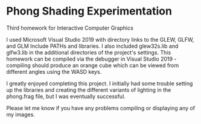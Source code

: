 # Phong Shading Experimentation
Third homework for Interactive Computer Graphics

I used Microsoft Visual Studio 2019 with directory links to the GLEW, GLFW, and GLM Include PATHs and libraries. I also included glew32s.lib and glfw3.lib in the additional directories of the project's settings. This homework can be compiled via the debugger in Visual Studio 2019 - compiling should produce an orange cube which can be viewed from different angles using the WASD keys.

I greatly enjoyed completing this project. I initially had some trouble setting up the libraries and creating the different variants of lighting in the phong.frag file, but I was eventually successful.

Please let me know if you have any problems compiling or displaying any of my images.
